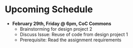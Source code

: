 # Upcoming Schedule #

  * **February 29th, Friday @ 6pm, CoC Commons**
    * Brainstorming for design project 2
    * Discuss Issue: Reuse of code from design project 1
    * Prerequisite: Read the assignment requirements